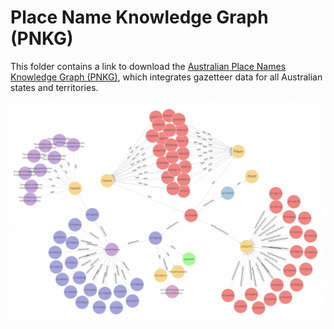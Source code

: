 # Place Name Knowledge Graph (PNKG)
This folder contains a link to download the [Australian Place Names Knowledge Graph (PNKG)](https://drive.google.com/file/d/10UWUlq3EuRLq0HCl02-xEPz7JNDZ6Bzn/view?usp=sharing), which integrates gazetteer data for all Australian states and territories.   

![Place Name Knowldge Grpah](PNKG.png)
